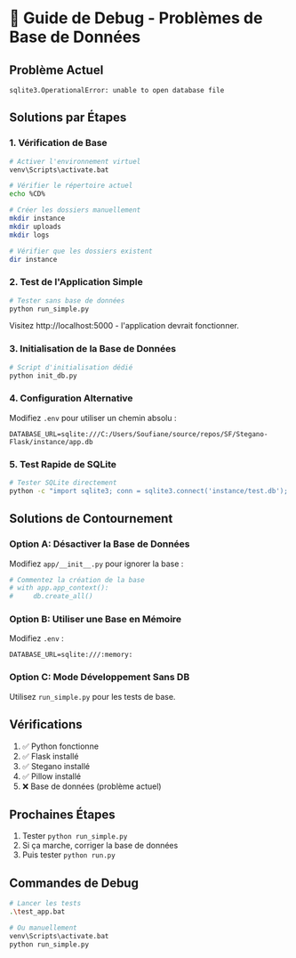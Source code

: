 # 🔧 Guide de Debug - Problèmes de Base de Données

## Problème Actuel
```
sqlite3.OperationalError: unable to open database file
```

## Solutions par Étapes

### 1. Vérification de Base

```bash
# Activer l'environnement virtuel
venv\Scripts\activate.bat

# Vérifier le répertoire actuel
echo %CD%

# Créer les dossiers manuellement
mkdir instance
mkdir uploads
mkdir logs

# Vérifier que les dossiers existent
dir instance
```

### 2. Test de l'Application Simple

```bash
# Tester sans base de données
python run_simple.py
```

Visitez http://localhost:5000 - l'application devrait fonctionner.

### 3. Initialisation de la Base de Données

```bash
# Script d'initialisation dédié
python init_db.py
```

### 4. Configuration Alternative

Modifiez `.env` pour utiliser un chemin absolu :

```env
DATABASE_URL=sqlite:///C:/Users/Soufiane/source/repos/SF/Stegano-Flask/instance/app.db
```

### 5. Test Rapide de SQLite

```bash
# Tester SQLite directement
python -c "import sqlite3; conn = sqlite3.connect('instance/test.db'); print('SQLite OK'); conn.close()"
```

## Solutions de Contournement

### Option A: Désactiver la Base de Données

Modifiez `app/__init__.py` pour ignorer la base :

```python
# Commentez la création de la base
# with app.app_context():
#     db.create_all()
```

### Option B: Utiliser une Base en Mémoire

Modifiez `.env` :

```env
DATABASE_URL=sqlite:///:memory:
```

### Option C: Mode Développement Sans DB

Utilisez `run_simple.py` pour les tests de base.

## Vérifications

1. ✅ Python fonctionne
2. ✅ Flask installé
3. ✅ Stegano installé
4. ✅ Pillow installé
5. ❌ Base de données (problème actuel)

## Prochaines Étapes

1. Tester `python run_simple.py`
2. Si ça marche, corriger la base de données
3. Puis tester `python run.py`

## Commandes de Debug

```bash
# Lancer les tests
.\test_app.bat

# Ou manuellement
venv\Scripts\activate.bat
python run_simple.py
```
